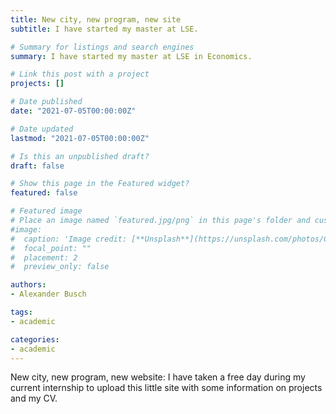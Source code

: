 ```yaml
---
title: New city, new program, new site
subtitle: I have started my master at LSE. 

# Summary for listings and search engines
summary: I have started my master at LSE in Economics. 

# Link this post with a project
projects: []

# Date published
date: "2021-07-05T00:00:00Z"

# Date updated
lastmod: "2021-07-05T00:00:00Z"

# Is this an unpublished draft?
draft: false

# Show this page in the Featured widget?
featured: false

# Featured image
# Place an image named `featured.jpg/png` in this page's folder and customize its options here.
#image:
#  caption: 'Image credit: [**Unsplash**](https://unsplash.com/photos/CpkOjOcXdUY)'
#  focal_point: ""
#  placement: 2
#  preview_only: false

authors:
- Alexander Busch

tags:
- academic

categories:
- academic
---
```


New city, new program, new website: I have taken a free day during my current internship to upload this little site with some information on projects and my CV. 
